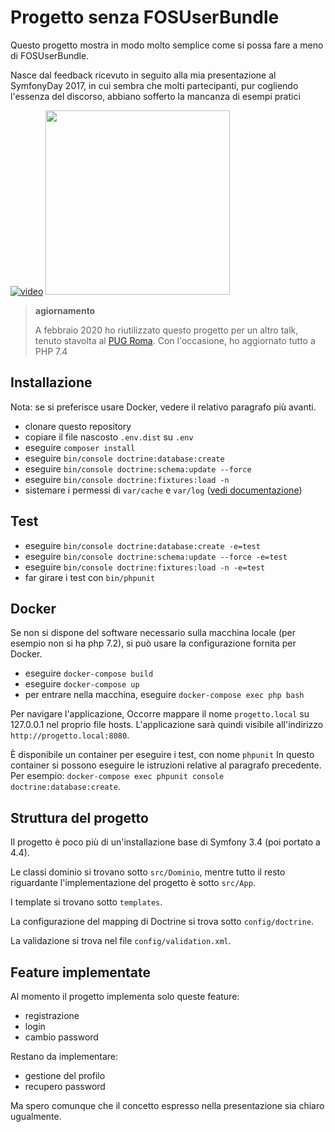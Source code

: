 Progetto senza FOSUserBundle
============================

Questo progetto mostra in modo molto semplice come si possa fare a meno di FOSUserBundle.

Nasce dal feedback ricevuto in seguito alla mia presentazione al SymfonyDay 2017, in cui sembra
che molti partecipanti, pur cogliendo l'essenza del discorso, abbiano sofferto la mancanza di
esempi pratici

[![video](https://i.vimeocdn.com/video/670922426_295x166.jpg)](https://vimeo.com/246059701)
<a href="https://www.slideshare.net/garak/disinstallare-fos-user-bundle-e-vivere-felici"><img src="https://image.slidesharecdn.com/versionesocialdisinstallarefosuserbundleeviverefelici-171022101158/95/disinstallare-fos-user-bundle-e-vivere-felici-1-638.jpg" width="295"></a>

> **agiornamento**
>
> A febbraio 2020 ho riutilizzato questo progetto per un altro talk, tenuto stavolta al
> [PUG Roma](https://github.com/pug-roma/eventi/issues/20).
> Con l'occasione, ho aggiornato tutto a PHP 7.4

Installazione
-------------

Nota: se si preferisce usare Docker, vedere il relativo paragrafo più avanti.

* clonare questo repository
* copiare il file nascosto `.env.dist` su `.env`
* eseguire `composer install`
* eseguire `bin/console doctrine:database:create`
* eseguire `bin/console doctrine:schema:update --force`
* eseguire `bin/console doctrine:fixtures:load -n`
* sistemare i permessi di `var/cache` e `var/log`
  ([vedi documentazione](http://symfony.com/doc/3.4/setup/file_permissions.html))

Test
----

* eseguire `bin/console doctrine:database:create -e=test`
* eseguire `bin/console doctrine:schema:update --force -e=test`
* eseguire `bin/console doctrine:fixtures:load -n -e=test`
* far girare i test con `bin/phpunit`


Docker
------

Se non si dispone del software necessario sulla macchina locale (per esempio non si ha
php 7.2), si può usare la configurazione fornita per Docker.

* eseguire `docker-compose build`
* eseguire `docker-compose up`
* per entrare nella macchina, eseguire `docker-compose exec php bash`

Per navigare l'applicazione, Occorre mappare il nome `progetto.local` su 127.0.0.1 nel proprio file hosts.
L'applicazione sarà quindi visibile all'indirizzo `http://progetto.local:8080`.

È disponibile un container per eseguire i test, con nome `phpunit`
In questo container si possono eseguire le istruzioni relative al paragrafo precedente.
Per esempio: `docker-compose exec phpunit console doctrine:database:create`.

Struttura del progetto
----------------------

Il progetto è poco più di un'installazione base di Symfony 3.4 (poi portato a 4.4).

Le classi dominio si trovano sotto `src/Dominio`, mentre tutto il resto riguardante
l'implementazione del progetto è sotto `src/App`.

I template si trovano sotto `templates`.

La configurazione del mapping di Doctrine si trova sotto `config/doctrine`.

La validazione si trova nel file `config/validation.xml`.

Feature implementate
--------------------

Al momento il progetto implementa solo queste feature:

* registrazione
* login
* cambio password

Restano da implementare:

* gestione del profilo
* recupero password

Ma spero comunque che il concetto espresso nella presentazione sia chiaro ugualmente.
